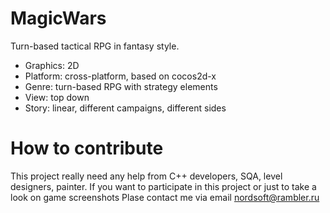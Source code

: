 # MagicWars

Turn-based tactical RPG in fantasy style.

- Graphics: 2D
- Platform: cross-platform, based on cocos2d-x
- Genre: turn-based RPG with strategy elements
- View: top down
- Story: linear, different campaigns, different sides

# How to contribute

This project really need any help from C++ developers, SQA, level designers, painter.
If you want to participate in this project or just to take a look on game screenshots
Plase contact me via email nordsoft@rambler.ru
